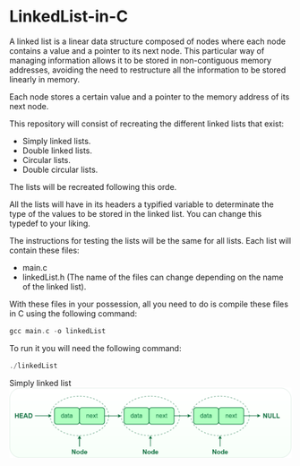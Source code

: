 # LinkedList-in-C

A linked list is a linear data structure composed of nodes where each node contains a value and a pointer to its next node. This particular way of managing information allows it to be stored in non-contiguous memory addresses, avoiding the need to restructure all the information to be stored linearly in memory.

Each node stores a certain value and a pointer to the memory address of its next node.

This repository will consist of recreating the different linked lists that exist:
  - Simply linked lists.
  - Double linked lists.
  - Circular lists.
  - Double circular lists.

The lists will be recreated following this orde.

All the lists will have in its headers a typified variable to determinate the type of the values to be stored in the linked list. 
You can change this typedef to your liking.

The instructions for testing the lists will be the same for all lists.
Each list will contain these files:
  - main.c
  - linkedList.h
(The name of the files can change depending on the name of the linked list).

With these files in your possession, all you need to do is compile these files in C using the following command:
```c
gcc main.c -o linkedList
```

To run it you will need the following command:
```c
./linkedList
```
Simply linked list
![Imagen de ejemplo](images_linked_list/simplyLinkedList.png)
